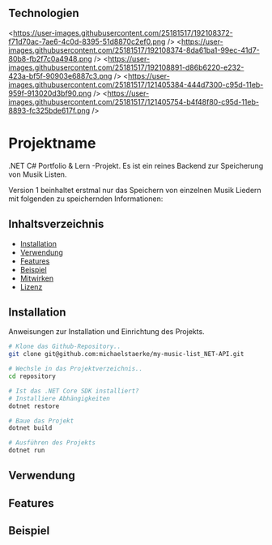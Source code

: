 ## Technologien

<https://user-images.githubusercontent.com/25181517/192108372-f71d70ac-7ae6-4c0d-8395-51d8870c2ef0.png />
<https://user-images.githubusercontent.com/25181517/192108374-8da61ba1-99ec-41d7-80b8-fb2f7c0a4948.png />
<https://user-images.githubusercontent.com/25181517/192108891-d86b6220-e232-423a-bf5f-90903e6887c3.png />
<https://user-images.githubusercontent.com/25181517/121405384-444d7300-c95d-11eb-959f-913020d3bf90.png />
<https://user-images.githubusercontent.com/25181517/121405754-b4f48f80-c95d-11eb-8893-fc325bde617f.png />

# Projektname

.NET C# Portfolio & Lern -Projekt.
Es ist ein reines Backend zur Speicherung von Musik Listen.

Version 1 beinhaltet erstmal nur das Speichern von einzelnen Musik Liedern 
mit folgenden zu speichernden Informationen: 

## Inhaltsverzeichnis

- [Installation](#installation)
- [Verwendung](#verwendung)
- [Features](#features)
- [Beispiel](#beispiel)
- [Mitwirken](#mitwirken)
- [Lizenz](#lizenz)

## Installation

Anweisungen zur Installation und Einrichtung des Projekts.

```bash
# Klone das Github-Repository..
git clone git@github.com:michaelstaerke/my-music-list_NET-API.git

# Wechsle in das Projektverzeichnis..
cd repository

# Ist das .NET Core SDK installiert?
# Installiere Abhängigkeiten
dotnet restore

# Baue das Projekt
dotnet build

# Ausführen des Projekts
dotnet run
```

## Verwendung

## Features

## Beispiel


